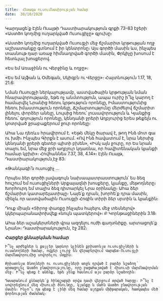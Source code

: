 ```yaml
---
title:  Հետագա ուսումնասիրության համար
date:  30/10/2020
---
```


Կարդացե՛ք Էլեն Ուայթի Դաստիարակություն գրքի 73–83 էջերի «Աստծո կողմից ուղարկված Ուսուցիչը» գլուխը։

«Աստծո կողմից ուղարկված Ուսուցչի մեջ ճշմարիտ կրթության ողջ աշխատանքը գտնում է իր կենտրոնը։ Այս գործի մասին ևս, ինչպես տասնութ դար առաջ հիմնադրված գործի մասին, Փրկիչը խոսում է հետևյալ խոսքերով.

«Ես եմ Առաջինն ու Վերջինը և ողջը»։

«Ես եմ Ալֆան և Օմեգան, Սկիզբն ու Վերջը»։ Հայտնություն 1.17, 18, 21.6:

Նման Ուսուցչի ներկայությամբ, աստվածային կրթության նման հնարավորությամբ, եթե ոչ անմտություն, ապա ուրիշ ի՞նչ կարող է համարվել Նրանից հեռու կրթություն որոնելը, Իմաստությունից հեռու իմաստություն որոնելը, Ճշմարտությունը մերժելով ճշմարիտ լինելու փորձեր անելը, Լույսից հեռու՝ լուսավորություն և Կյանքից հեռու՝ գոյություն որոնելը, կենդանի ջրերի Աղբյուրից երես թեքելն ու կոտրված ջրաբաքերում ջուր որոնելը։

Ահա Նա դեռևս հրավիրում է. «Եթե մեկը ծարավ է, թող Ինձ մոտ գա ու խմի։ Ինչպես Գիրքն է ասում. «Ով Ինձ հավատում է, նրա ներսից կենդանի ջրերի գետեր պիտի բխեն», «Իսկ այն ջուրը, որ Ես նրան տալու եմ, նրա մեջ ջրի աղբյուր կդառնա, որ հավիտենական կյանքի համար կբխի»։ Հովհաննես 7.37, 38, 4.14»։ Էլեն Ուայթ, Դաստիարակություն¸էջ 83։

«Թանկագի՛ն ուսուցիչ …

Որպես ձեր գործի լավագույն նախապատրաստություն՝ ես ձեզ հուշում եմ ուսուցիչների Արքայազնի խոսքերը, կյանքը, մեթոդները։ Խորհուրդ եմ տալիս ձեզ դիտարկել Նրա օրինակը։ Ահա ձեր ճշմարիտ կատարելատիպը։ Նայե՛ք դրան, խորհե՛ք դրա մասին, մինչև որ աստվածային Ուսուցչի Հոգին տիրի ձեր սրտին և կյանքին։

Դուք միայն «Տիրոջ փառքը ինչպես հայելու մեջ տեսնելով» կկերպարանափոխվեք «նույն պատկերով»։ Բ Կորնթացիներին 3.18։

Ահա ձեր աշակերտների վրա ազդելու ուժի գաղտնիքը. արտացոլե՛ք Նրան»։ Դաստիարակություն, էջ 282։

**Հարցեր քննարկման համար**

`Ի՞նչ արժեքներ և քայլեր կարևոր կլինեն քրիստոնյա ուսուցիչների և ուսանողների համար, ովքեր լուրջ են վերաբերվում Վարպետ-Ուսուցչի մարմնավորումից սովորելու մտքին։`

`Քրիստոնյա ծնողների ու ուսուցիչների առջև դրված է բարձր նշաձող՝ արտացոլել Աստծո բնավորությունը, որը բացահայտված է Հիսուսի մարմնավորման մեջ։ Ի՞նչ պետք է անենք, եթե չենք հասնում այս բարձր նշաձողին։`

`Դասարանում քննարկե՛ք հինգշաբթի օրվա դասի վերջում տրված հարցը։ Ի՞նչ է սովորեցնում մեզ Հիսուսի ծնունդը, կյանքը և մահն Աստծո բնավորության մասին։ Ինչո՞ւ դա պետք է լինի մեզ համար այդքան մխիթարական, հատկապես մեծ փորձության ժամանակ։`